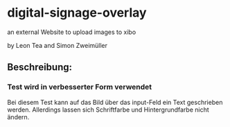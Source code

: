 # digital-signage-overlay
an external Website to upload images to xibo

by Leon Tea and Simon Zweimüller

## Beschreibung:
### Test wird in verbesserter Form verwendet

Bei diesem Test kann auf das Bild über das input-Feld ein Text geschrieben werden.
Allerdings lassen sich Schriftfarbe und Hintergrundfarbe nicht ändern.

